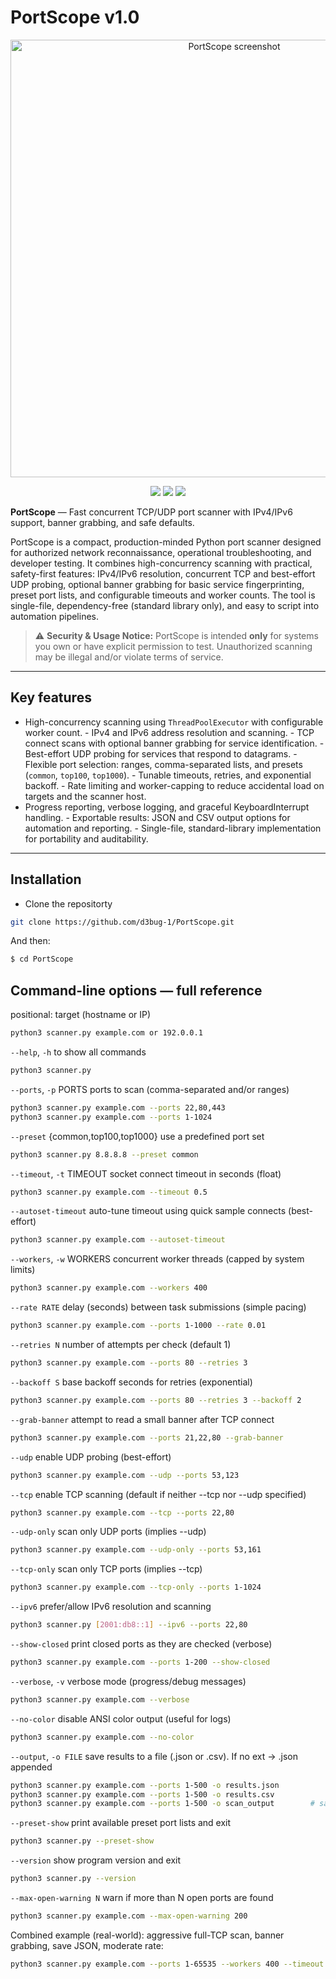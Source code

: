 # PortScope v1.0

<p align="center">
  <img src="https://i.postimg.cc/3RWbxsst/Screenshot-From-2025-09-15-13-03-14.png" alt="PortScope screenshot" width="700">
</p>

<p align="center">
  <a href="LICENSE"><img src="https://img.shields.io/badge/License-MIT-yellow.svg"></a>
  <a href="https://www.python.org/"><img src="https://img.shields.io/badge/python-3.8%2B-blue.svg"></a>
  <a href="https://github.com/d3bug-1/PortScope/stargazers"><img src="https://img.shields.io/github/stars/d3bug-1/PortScope?style=social"></a>
</p>

**PortScope** — Fast concurrent TCP/UDP port scanner with IPv4/IPv6 support, banner grabbing, and safe defaults.

PortScope is a compact, production-minded Python port scanner designed for authorized network reconnaissance, operational troubleshooting, and developer testing. It combines 
high-concurrency scanning with practical, safety-first features: IPv4/IPv6 resolution, concurrent TCP and best-effort UDP probing, optional banner grabbing for basic service 
fingerprinting, preset port lists, and configurable timeouts and worker counts. The tool is single-file, dependency-free (standard library only), and easy to script into automation 
pipelines.

> ⚠️ **Security & Usage Notice:** PortScope is intended **only** for systems you own or have explicit permission to test. Unauthorized scanning may be illegal and/or violate terms of 
> service.

---

## Key features
- High-concurrency scanning using `ThreadPoolExecutor` with configurable worker count.  - IPv4 and IPv6 address resolution and scanning.  - TCP connect scans with optional banner 
grabbing for service identification.  - Best-effort UDP probing for services that respond to datagrams.  - Flexible port selection: ranges, comma-separated lists, and presets 
(`common`, `top100`, `top1000`).  - Tunable timeouts, retries, and exponential backoff.  - Rate limiting and worker-capping to reduce accidental load on targets and the scanner host.  
- Progress reporting, verbose logging, and graceful KeyboardInterrupt handling.  - Exportable results: JSON and CSV output options for automation and reporting.  - Single-file, 
standard-library implementation for portability and auditability.

---

## Installation

- Clone the repositorty
```bash
git clone https://github.com/d3bug-1/PortScope.git

```
And then:

```bash
$ cd PortScope

```

## Command-line options — full reference

positional: target (hostname or IP)
```bash
python3 scanner.py example.com or 192.0.0.1

```

`--help`, `-h` to show all commands

```bash
python3 scanner.py

```


`--ports`, `-p` PORTS ports to scan (comma-separated and/or ranges)

```bash
python3 scanner.py example.com --ports 22,80,443
python3 scanner.py example.com --ports 1-1024

```


`--preset` {common,top100,top1000} use a predefined port set

```bash
python3 scanner.py 8.8.8.8 --preset common

```


`--timeout`, `-t` TIMEOUT socket connect timeout in seconds (float)

```bash
python3 scanner.py example.com --timeout 0.5

```


`--autoset-timeout` auto-tune timeout using quick sample connects (best-effort)

```bash
python3 scanner.py example.com --autoset-timeout

```


`--workers`, `-w` WORKERS concurrent worker threads (capped by system limits)

```bash
python3 scanner.py example.com --workers 400

```

`--rate RATE` delay (seconds) between task submissions (simple pacing)

```bash
python3 scanner.py example.com --ports 1-1000 --rate 0.01

```


`--retries N` number of attempts per check (default 1)

```bash
python3 scanner.py example.com --ports 80 --retries 3

```


`--backoff S` base backoff seconds for retries (exponential)

```bash
python3 scanner.py example.com --ports 80 --retries 3 --backoff 2

```

 `--grab-banner` attempt to read a small banner after TCP connect

```bash
python3 scanner.py example.com --ports 21,22,80 --grab-banner

```

`--udp` enable UDP probing (best-effort)

```bash
python3 scanner.py example.com --udp --ports 53,123

```

`--tcp` enable TCP scanning (default if neither --tcp nor --udp specified)

```bash
python3 scanner.py example.com --tcp --ports 22,80

```

`--udp-only` scan only UDP ports (implies --udp)

```bash
python3 scanner.py example.com --udp-only --ports 53,161

```


`--tcp-only` scan only TCP ports (implies --tcp)

```bash
python3 scanner.py example.com --tcp-only --ports 1-1024

```


`--ipv6` prefer/allow IPv6 resolution and scanning

```bash
python3 scanner.py [2001:db8::1] --ipv6 --ports 22,80

```


`--show-closed` print closed ports as they are checked (verbose)

```bash
python3 scanner.py example.com --ports 1-200 --show-closed

```
`--verbose`, `-v` verbose mode (progress/debug messages)

```bash
python3 scanner.py example.com --verbose

```


`--no-color` disable ANSI color output (useful for logs)

```bash
python3 scanner.py example.com --no-color

```

`--output`, `-o FILE` save results to a file (.json or .csv). If no ext -> .json appended

```bash
python3 scanner.py example.com --ports 1-500 -o results.json
python3 scanner.py example.com --ports 1-500 -o results.csv
python3 scanner.py example.com --ports 1-500 -o scan_output        # saved as scan_output.json

```

`--preset-show` print available preset port lists and exit

```bash
python3 scanner.py --preset-show

```

`--version` show program version and exit

```bash
python3 scanner.py --version

```


`--max-open-warning N` warn if more than N open ports are found

```bash
python3 scanner.py example.com --max-open-warning 200

```


Combined example (real-world):
aggressive full-TCP scan, banner grabbing, save JSON, moderate rate:

```bash
python3 scanner.py example.com --ports 1-65535 --workers 400 --timeout 0.5 --grab-banner -o example_scan.json --rate 0.005

```
